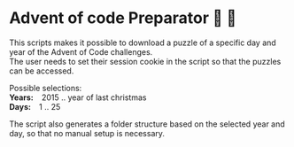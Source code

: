 # Advent of code Preparator 🎄 🎅

This scripts makes it possible to download a puzzle of a specific day and year of the Advent of Code challenges.  
The user needs to set their session cookie in the script so that the puzzles can be accessed.

Possible selections:  
**Years:** &ensp; 2015 .. year of last christmas  
**Days:** &ensp; 1 .. 25

The script also generates a folder structure based on the selected year and day, so that no manual setup is necessary.
